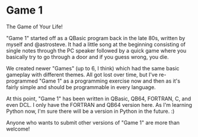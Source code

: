 # Game 1
The Game of Your Life!

"Game 1" started off as a QBasic program back in the late 80s, written by myself and @astrosteve. It had a little song at the beginning consisting of single notes through the PC speaker followed by a quick game where you basically try to go through a door and if you guess wrong, you die. 

We created newer "Games" (up to 6, I think) which had the same basic gameplay with different themes. All got lost over time, but I've re-programmed "Game 1" as a programming exercise now and then as it's fairly simple and should be programmable in every language.

At this point, "Game 1" has been written in QBasic, QB64, FORTRAN, C, and even DCL. I only have the FORTRAN and QB64 version here. As I'm learning Python now, I'm sure there will be a version in Python in the future. :)

Anyone who wants to submit other versions of "Game 1" are more than welcome!
